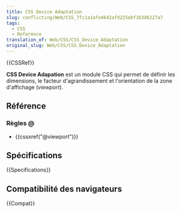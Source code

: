 ```yaml
---
title: CSS Device Adaptation
slug: conflicting/Web/CSS_7fc1a1afe4642afd225ebf1b3d6227a7
tags:
  - CSS
  - Reference
translation_of: Web/CSS/CSS_Device_Adaptation
original_slug: Web/CSS/CSS_Device_Adaptation
---
```


{{CSSRef}}

**CSS Device Adapation** est un module CSS qui permet de définir les dimensions, le facteur d'agrandissement et l'orientation de la zone d'affichage (_viewport_).

## Référence

### Règles @

- {{cssxref("@viewport")}}

## Spécifications

{{Specifications}}

## Compatibilité des navigateurs

{{Compat}}
